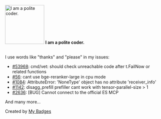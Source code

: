 <img src="https://my-badges.github.io/my-badges/polite-coder.png" alt="I am a polite coder." title="I am a polite coder." width="128">
<strong>I am a polite coder.</strong>
<br><br>

I use words like "thanks" and "please" in my issues:

- <a href="https://github.com/golang/go/issues/53968">#53968</a>: cmd/vet: should check unreachable code﻿ after t.FailNow or related functions
- <a href="https://github.com/kubeagi/core-library/issues/56">#56</a>: cant use bge-reranker-large in cpu mode
- <a href="https://github.com/LMCache/LMCache/issues/1084">#1084</a>: AttributeError: 'NoneType' object has no attribute 'receiver_info'
- <a href="https://github.com/LMCache/LMCache/issues/1142">#1142</a>: disagg_prefill prefiller cant work with tensor-parallel-size > 1
- <a href="https://github.com/chatboxai/chatbox/issues/2636">#2636</a>: [BUG] Cannot connect to the official ES MCP

 And many more...


Created by <a href="https://github.com/my-badges/my-badges">My Badges</a>